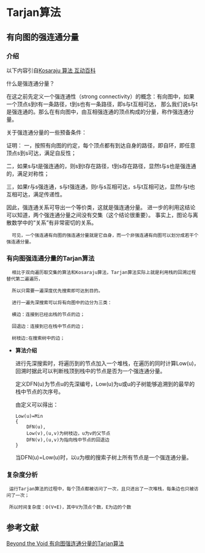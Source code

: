 # Tarjan算法 #

## 有向图的强连通分量 ##
### 介绍 ###
    
>  
  以下内容引自[Kosaraju 算法 互动百科](http://www.baike.com/wiki/Kosaraju%E7%AE%97%E6%B3%95)
>
  什么是强连通分量？

>  
  在这之前先定义一个强连通性（strong connectivity）的概念：有向图中，如果一个顶点s到t有一条路径，t到s也有一条路径，即s与t互相可达，
  那么我们说s与t是强连通的。那么在有向图中，由互相强连通的顶点构成的分量，称作强连通分量。
  
>
  关于强连通分量的一些预备条件：
>  
  证明： 一，按照有向图的约定，每个顶点都有到达自身的路径，即自环，即任意顶点s到s可达，满足自反性； 
> 
  二，如果s与t是强连通的，则s到t存在路径，t到s存在路径，显然t与s也是强连通的，满足对称性； 
> 
  三，如果r与s强连通，s与t强连通，则r与s互相可达，s与t互相可达，显然r与t也互相可达，满足传递性。
>
  因此，强连通关系可导出一个等价类，这就是强连通分量。
  进一步的利用这结论可以知道，两个强连通分量之间没有交集（这个结论很重要）。
  事实上，图论与离散数学中的“关系”有非常密切的关系。 
  
      可见，一个强连通有向图的强连通分量就是它自身，而一个非强连通有向图可以划分成若干个强连通分量。  
    
### 有向图强连通分量的Tarjan算法 ###
      相比于双向遍历取交集的算法和Kosaraju算法，Tarjan算法实际上就是利用栈的回溯过程替代第二遍遍历，
  
      所以只需要一遍深度优先搜索即可达到目的。
    
      进行一遍先深搜索可以将有向图中的边分为三类：
  
      横边：连接到已经出栈的节点的边；
  
      回退边：连接到已在栈中节点的边；
  
      树枝边:在搜索树中的边；

* **算法介绍**

  进行先深搜索时，将遍历到的节点加入一个堆栈，在遍历的同时计算Low(u)，回溯时据此可以判断栈顶到栈中的节点是否为一个强连通分量。
    
  定义DFN(u)为节点u的先深编号，Low(u)为u或u的子树能够追溯到的最早的栈中节点的次序号。
  
  由定义可以得出：
  
  > 
      Low(u)=Min
      {
          DFN(u),
          Low(v),(u,v)为树枝边，u为v的父节点
          DFN(v),(u,v)为指向栈中节点的回退边
      }
    
    当DFN(u)=Low(u)时，以u为根的搜索子树上所有节点是一个强连通分量。
    
### 复杂度分析 ###
        
     运行Tarjan算法的过程中，每个顶点都被访问了一次，且只进出了一次堆栈，每条边也只被访问了一次；
  
     所以时间复杂度：O(V+E)，其中V为顶点个数，E为边的个数
 

## 参考文献 ##

[Beyond the Void 有向图强连通分量的Tarjan算法](https://www.byvoid.com/blog/scc-tarjan)
